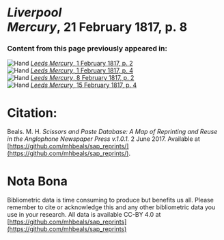 # *Liverpool Mercury*, 21 February 1817, p. 8  
  
### Content from this page previously appeared in:  
![Hand](http://scissorsandpaste.net/wp-content/uploads/2017/06/smallhandpointer.png) [*Leeds Mercury*, 1 February 1817, p. 2](https://mhbeals.github.io/sap_html/Leeds-Mercury/Leeds-Mercury-1-February-1817-p-2)  
![Hand](http://scissorsandpaste.net/wp-content/uploads/2017/06/smallhandpointer.png) [*Leeds Mercury*, 1 February 1817, p. 4](https://mhbeals.github.io/sap_html/Leeds-Mercury/Leeds-Mercury-1-February-1817-p-4)  
![Hand](http://scissorsandpaste.net/wp-content/uploads/2017/06/smallhandpointer.png) [*Leeds Mercury*, 8 February 1817, p. 2](https://mhbeals.github.io/sap_html/Leeds-Mercury/Leeds-Mercury-8-February-1817-p-2)  
![Hand](http://scissorsandpaste.net/wp-content/uploads/2017/06/smallhandpointer.png) [*Leeds Mercury*, 15 February 1817, p. 4](https://mhbeals.github.io/sap_html/Leeds-Mercury/Leeds-Mercury-15-February-1817-p-4)  


# Citation: 

Beals. M. H. *Scissors and Paste Database: A Map of Reprinting and Reuse in the Anglophone Newspaper Press v.1.0.1.* 2 June 2017. Available at [https://github.com/mhbeals/sap_reprints/](https://github.com/mhbeals/sap_reprints/). 

# Nota Bona

Bibliometric data is time consuming to produce but benefits us all. Please remember to cite or acknowledge this and any other bibliometric data you use in your research. All data is available CC-BY 4.0 at [https://github.com/mhbeals/sap_reprints](https://github.com/mhbeals/sap_reprints)